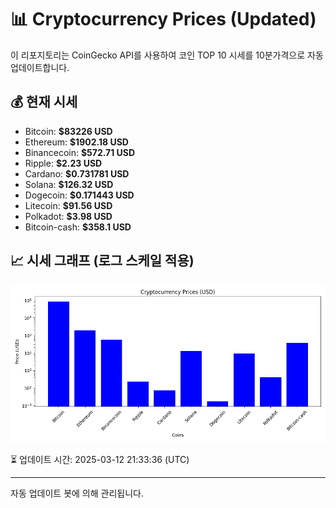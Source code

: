 
# 📊 Cryptocurrency Prices (Updated)

이 리포지토리는 CoinGecko API를 사용하여 코인 TOP 10 시세를 10분가격으로 자동 업데이트합니다.

## 💰 현재 시세
- Bitcoin: **$83226 USD**
- Ethereum: **$1902.18 USD**
- Binancecoin: **$572.71 USD**
- Ripple: **$2.23 USD**
- Cardano: **$0.731781 USD**
- Solana: **$126.32 USD**
- Dogecoin: **$0.171443 USD**
- Litecoin: **$91.56 USD**
- Polkadot: **$3.98 USD**
- Bitcoin-cash: **$358.1 USD**

## 📈 시세 그래프 (로그 스케일 적용)
![Crypto Prices](crypto_prices.png)

⏳ 업데이트 시간: 2025-03-12 21:33:36 (UTC)

---
자동 업데이트 봇에 의해 관리됩니다.
